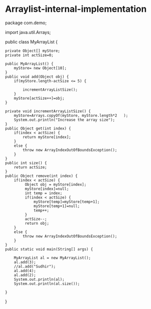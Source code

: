 # Arraylist-internal-implementation

package com.demo;

import java.util.Arrays;

public class MyArrayList {

	private Object[] myStore;
	private int actSize=0;
	
	public MyArrayList() {
		myStore= new Object[10];
	}
	public void add(Object obj) {
		if(myStore.length-actSize <= 5) {
			
			incrementArrayListSize();
		}
		myStore[actSize++]=obj;
	}
	
	private void incrementArrayListSize() {
		myStore=Arrays.copyOf(myStore, myStore.length*2   );
		System.out.println("Increase the array size");
	}
	public Object get(int index) {
		if(index < actSize) {
			return myStore[index];
		}
		else {
			throw new ArrayIndexOutOfBoundsException();
		}	
	}
	public int size() {
		return actSize;
	}
	public Object remove(int index) {
		if(index < actSize) {
			 Object obj = myStore[index];
			 myStore[index]=null;
			 int temp = index;
			 if(index < actSize) {
				 myStore[temp]=myStore[temp+1];
				 myStore[temp+1]=null;
				 temp++;
			 }
			 actSize--;
			 return obj;
		}
		else {
			throw new ArrayIndexOutOfBoundsException();
		}	
	}
	public static void main(String[] args) {
		
		MyArrayList al = new MyArrayList();
		al.add(3);
		//al.add("Sudhir");
		al.add(4);
		al.add(2);
		System.out.println(al);
		System.out.println(al.size());
		
	}
}
